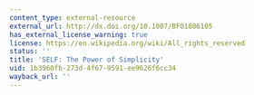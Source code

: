 ```yaml
---
content_type: external-resource
external_url: http://dx.doi.org/10.1007/BF01806105
has_external_license_warning: true
license: https://en.wikipedia.org/wiki/All_rights_reserved
status: ''
title: 'SELF: The Power of Simplicity'
uid: 1b3960fb-273d-4f67-9591-ee9626f6cc34
wayback_url: ''
---
```

